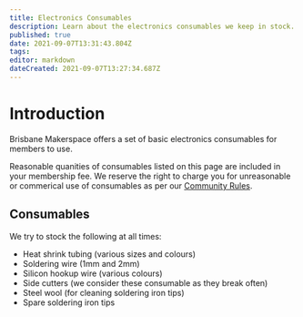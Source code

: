 ```yaml
---
title: Electronics Consumables
description: Learn about the electronics consumables we keep in stock.
published: true
date: 2021-09-07T13:31:43.804Z
tags: 
editor: markdown
dateCreated: 2021-09-07T13:27:34.687Z
---
```


# Introduction
Brisbane Makerspace offers a set of basic electronics consumables for members to use.

Reasonable quanities of consumables listed on this page are included in your membership fee. We reserve the right to charge you for unreasonable or commerical use of consumables as per our [Community Rules](/Policies/CommunityRules).

## Consumables
We try to stock the following at all times:
* Heat shrink tubing (various sizes and colours)
* Soldering wire (1mm and 2mm)
* Silicon hookup wire (various colours)
* Side cutters (we consider these consumable as they break often)
* Steel wool (for cleaning soldering iron tips)
* Spare soldering iron tips